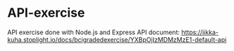 # API-exercise
API exercise done with Node.js and Express
API document: https://iikka-kuha.stoplight.io/docs/bcigradedexercise/YXBpOjIzMDMzMzE1-default-api
